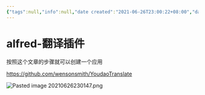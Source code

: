 ```yaml
---
{"tags":null,"info":null,"date created":"2021-06-26T23:00:22+08:00","date modified":"2024-04-18T15:31:51+08:00","dg-publish":true,"permalink":"/card/alfred-翻译插件/","dgPassFrontmatter":true,"noteIcon":"2","created":"2021-06-26T23:00:22+08:00","updated":"2024-04-18T15:31:42+08:00"}
---
```



# alfred-翻译插件

按照这个文章的步骤就可以创建一个应用

https://github.com/wensonsmith/YoudaoTranslate

![Pasted image 20210626230147.png](/img/user/attachs/Pasted%20image%2020210626230147.png)
